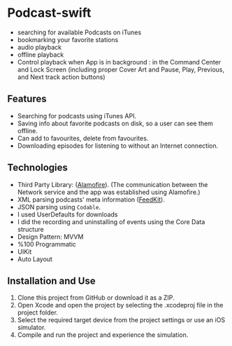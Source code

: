 # Podcast-swift

- searching for available Podcasts on iTunes
- bookmarking your favorite stations
- audio playback
- offline playback
- Control playback when App is in background : in the Command Center and Lock Screen (including proper Cover Art and Pause, Play, Previous, and Next track action buttons)

## Features
-  Searching for podcasts using iTunes API.
-  Saving info about favorite podcasts on disk, so a user can see them offline.
-  Can add to favourites, delete from favourites.
-  Downloading episodes for listening to without an Internet connection.

## Technologies
-  Third Party Library: ([Alamofire](https://github.com/Alamofire/Alamofire)). (The communication between the Network service and the app was established using Alamofire.) 
-  XML parsing podcasts' meta information ([FeedKit](https://github.com/nmdias/FeedKit)).
-  JSON parsing using `Codable`.
-  I used UserDefaults for downloads
-  I did the recording and uninstalling of events using the Core Data structure
-  Design Pattern: MVVM
-  %100 Programmatic
-  UIKit
-  Auto Layout


  ## Installation and Use
1. Clone this project from GitHub or download it as a ZIP.
2. Open Xcode and open the project by selecting the .xcodeproj file in the project folder.
3. Select the required target device from the project settings or use an iOS simulator.
4. Compile and run the project and experience the simulation.

